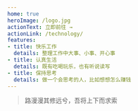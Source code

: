 ```yaml
---
home: true
heroImage: /logo.jpg
actionText: 立即前往 →
actionLink: /technology/
features:
- title: 快乐工作
  details: 整理工作中大事、小事、开心事
- title: 认真生活
  details: 既有吃喝玩乐，也有听说读写
- title: 保持思考
  details: 做一个会思考的人，比如想想怎么赚钱
---
```


> 路漫漫其修远兮，吾将上下而求索
